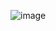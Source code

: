 ![image](https://user-images.githubusercontent.com/72396348/183623345-61dcbb45-e5b7-4607-8aca-a7d5b27df7d5.png)
